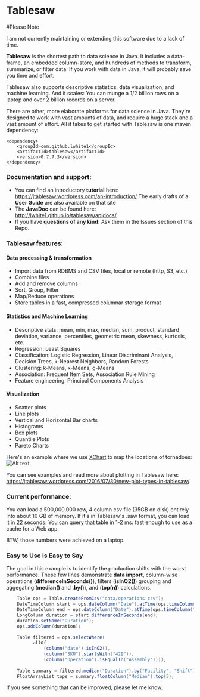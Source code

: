 Tablesaw
=======   

#Please Note

I am not currently maintaining or extending this software due to a lack of time.

__Tablesaw__ is the shortest path to data science in Java. It includes a data-frame, an embedded column-store, and  hundreds of methods to transform, summarize, or filter data. If you work with data in Java, it will probably save you time and effort.

Tablesaw also supports descriptive statistics, data visualization, and machine learning. And it scales: You can munge a 1/2 billion rows on a laptop and over 2 billion records on a server. 

There are other, more elaborate platforms for data science in Java. They're designed to work with vast amounts of data, and  require a huge stack and a vast amount of effort. All it takes to get started with Tablesaw is one maven dependency:  

    <dependency>
        <groupId>com.github.lwhite1</groupId>
        <artifactId>tablesaw</artifactId>
        <version>0.7.7.3</version>
    </dependency>

### Documentation and support:

* You can find an introductory __tutorial__ here: https://jtablesaw.wordpress.com/an-introduction/ The early drafts of a __User Guide__ are also available on that site
* The __JavaDoc__ can be found here: http://lwhite1.github.io/tablesaw/apidocs/
* If you have __questions of any kind__: Ask them in the Issues section of this Repo.
 
### Tablesaw features: 

#### Data processing & transformation
* Import data from RDBMS and CSV files, local or remote (http, S3, etc.)
* Combine files
* Add and remove columns
* Sort, Group, Filter 
* Map/Reduce operations
* Store tables in a fast, compressed columnar storage format

#### Statistics and Machine Learning
* Descriptive stats: mean, min, max, median, sum, product, standard deviation, variance, percentiles, geometric mean, skewness, kurtosis, etc.
* Regression: Least Squares
* Classification: Logistic Regression, Linear Discriminant Analysis, Decision Trees, k-Nearest Neighbors, Random Forests
* Clustering: k-Means, x-Means, g-Means
* Association: Frequent Item Sets, Association Rule Mining
* Feature engineering: Principal Components Analysis

#### Visualization
* Scatter plots
* Line plots
* Vertical and Horizontal Bar charts
* Histograms 
* Box plots
* Quantile Plots
* Pareto Charts

Here's an example where we use [XChart](https://github.com/timmolter/XChart) to map the locations of tornadoes: 
![Alt text](https://jtablesaw.files.wordpress.com/2016/07/tornados3.png?w=809)

You can see examples and read more about plotting in Tablesaw here: https://jtablesaw.wordpress.com/2016/07/30/new-plot-types-in-tablesaw/.

### Current performance:
You can load a 500,000,000 row, 4 column csv file (35GB on disk) entirely into about 10 GB of memory. If it's in Tablesaw's .saw format, you can load it in 22 seconds. You can query that table in 1-2 ms: fast enough to use as a cache for a Web app.

BTW, those numbers were achieved on a laptop.

### Easy to Use is Easy to Say
The goal in this example is to identify the production shifts with the worst performance. These few lines demonstrate __data import__, column-wise operations (__differenceInSeconds()__), filters (__isInQ2()__) grouping and aggegating (__median()__ and __.by()__), and (__top(n)__) calculations. 

```java
    Table ops = Table.createFromCsv("data/operations.csv");                             // load data
    DateTimeColumn start = ops.dateColumn("Date").atTime(ops.timeColumn("Start"));
    DateTimeColumn end = ops.dateColumn("Date").atTime(ops.timeColumn("End");
    LongColumn duration = start.differenceInSeconds(end);                        // calc duration
    duration.setName("Duration");
    ops.addColumn(duration);
    
    Table filtered = ops.selectWhere(                                            // filter
          allOf
              (column("date").isInQ2(),
              (column("SKU").startsWith("429")),
              (column("Operation").isEqualTo("Assembly"))));
   
    Table summary = filtered.median("Duration").by("Facility", "Shift");         // group medians
    FloatArrayList tops = summary.floatColumn("Median").top(5);                  // get "slowest"

```
If you see something that can be improved, please let me know.
